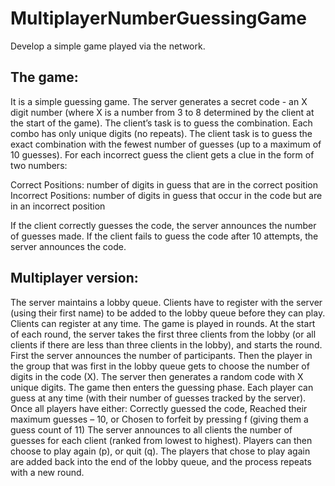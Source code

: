 # MultiplayerNumberGuessingGame
Develop a simple game played via the network.

## The game:
It is a simple guessing game. The server generates a secret code - an X digit number (where X is a number from 3 to 8 determined by the client at the start of the game). The client’s task is to guess the combination. Each combo has only unique digits (no repeats). The client task is to guess the exact combination with the fewest number of guesses (up to a maximum of 10 guesses).
For each incorrect guess the client gets a clue in the form of two numbers:

Correct Positions: number of digits in guess that are in the correct position
Incorrect Positions: number of digits in guess that occur in the code but are in an incorrect position

If the client correctly guesses the code, the server announces the number of guesses made.
If the client fails to guess the code after 10 attempts, the server announces the code.
## Multiplayer version:
The server maintains a lobby queue. Clients have to register with the server (using their first name) to be added to the lobby queue before they can play. Clients can register at any time.
The game is played in rounds. At the start of each round, the server takes the first three clients from the lobby (or all clients if there are less than three clients in the lobby), and starts the round.
First the server announces the number of participants. Then the player in the group that was first in the lobby queue gets to choose the number of digits in the code (X).
The server then generates a random code with X unique digits. The game then enters the guessing phase. Each player can guess at any time (with their number of guesses tracked by the server).
Once all players have either:
Correctly guessed the code,
Reached their maximum guesses – 10,
or
Chosen to forfeit by pressing f (giving them a guess count of 11)
The server announces to all clients the number of guesses for each client (ranked from lowest to highest). Players can then choose to play again (p), or quit (q). The players that chose to play again are added back into the end of the lobby queue, and the process repeats with a new round.
